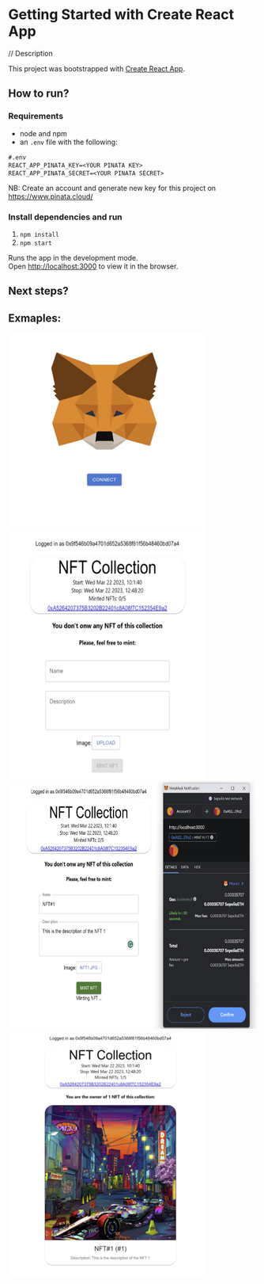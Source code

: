 # Getting Started with Create React App

// Description

This project was bootstrapped with [Create React App](https://github.com/facebook/create-react-app).


## How to run?
### Requirements
* node and npm
* an `.env` file with the following: 
```
#.env
REACT_APP_PINATA_KEY=<YOUR PINATA KEY>
REACT_APP_PINATA_SECRET=<YOUR PINATA SECRET>
```

NB: Create an account and generate new key for this project on https://www.pinata.cloud/

### Install dependencies and run
1. `npm install`
2. `npm start`

Runs the app in the development mode.\
Open [http://localhost:3000](http://localhost:3000) to view it in the browser.


## Next steps? 

## Exmaples:
<img src="./public/tests/login.jpg" width="400" height="400">
<img src="./public/tests/MintPage.jpg" width="400" height="500">
<img src="./public/tests/MintConfirmation.jpg" width="800" height="500">
<img src="./public/tests/ResultOfMinting.jpg" width="400" height="500">

